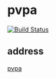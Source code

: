 # pvpa
[![Build Status](https://travis-ci.org/github/lkfun/pvpa.svg?branch=master)](https://travis-ci.org/github/lkfun/pvpa)
## address 
[pvpa](https://pvpa.lkfun.cc/)
